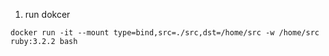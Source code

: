 1. run dokcer

```
docker run -it --mount type=bind,src=./src,dst=/home/src -w /home/src ruby:3.2.2 bash 
```